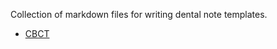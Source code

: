 Collection of markdown files for writing dental note templates.

- [CBCT](https://github.com/zburk/dental/blob/main/cbct.md)
